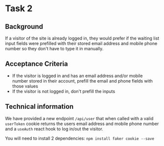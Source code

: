 # Task 2

## Background

If a visitor of the site is already logged in, they would prefer if the waiting list input fields were prefilled with their stored email address and mobile phone number so they don't have to type it in manually.

## Acceptance Criteria

- If the visitor is logged in and has an email address and/or mobile number stored in their account, prefill the email and phone fields with those values
- If the visitor is not logged in, don't prefill the inputs

## Technical information

We have provided a new endpoint `/api/user` that when called with a valid `userToken` cookie returns the users email address and mobile phone number and a `useAuth` react hook to log in/out the visitor.

You will need to install 2 dependencies: `npm install faker cookie --save`
